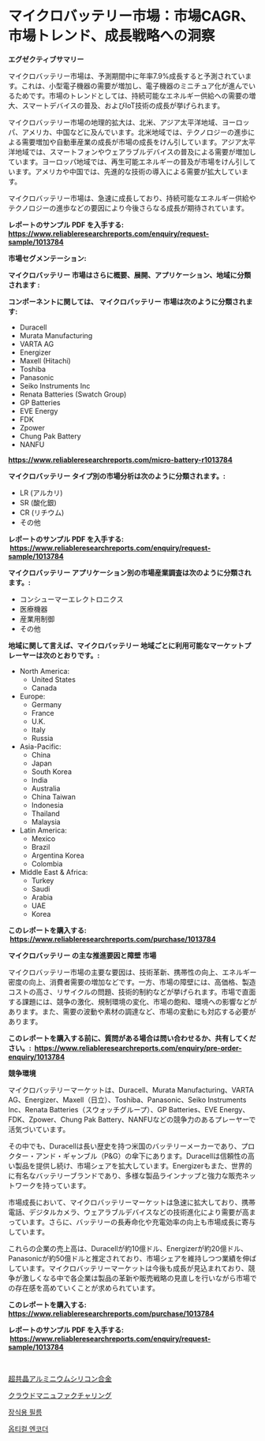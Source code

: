<p><h1>マイクロバッテリー市場：市場CAGR、市場トレンド、成長戦略への洞察</h1></p><p><strong>エグゼクティブサマリー</strong></p>
<p><p>マイクロバッテリー市場は、予測期間中に年率7.9%成長すると予測されています。これは、小型電子機器の需要が増加し、電子機器のミニチュア化が進んでいるためです。市場のトレンドとしては、持続可能なエネルギー供給への需要の増大、スマートデバイスの普及、およびIoT技術の成長が挙げられます。</p><p>マイクロバッテリー市場の地理的拡大は、北米、アジア太平洋地域、ヨーロッパ、アメリカ、中国などに及んでいます。北米地域では、テクノロジーの進歩による需要増加や自動車産業の成長が市場の成長をけん引しています。アジア太平洋地域では、スマートフォンやウェアラブルデバイスの普及による需要が増加しています。ヨーロッパ地域では、再生可能エネルギーの普及が市場をけん引しています。アメリカや中国では、先進的な技術の導入による需要が拡大しています。</p><p>マイクロバッテリー市場は、急速に成長しており、持続可能なエネルギー供給やテクノロジーの進歩などの要因により今後さらなる成長が期待されています。</p></p>
<p><strong>レポートのサンプル PDF を入手する: <a href="https://www.reliableresearchreports.com/enquiry/request-sample/1013784">https://www.reliableresearchreports.com/enquiry/request-sample/1013784</a></strong></p>
<p><strong>市場セグメンテーション:</strong></p>
<p><strong> マイクロバッテリー 市場はさらに概要、展開、アプリケーション、地域に分類されます :</strong></p>
<p><strong>コンポーネントに関しては、 マイクロバッテリー 市場は次のように分類されます: &nbsp;</strong></p>
<p><ul><li>Duracell</li><li>Murata Manufacturing</li><li>VARTA AG</li><li>Energizer</li><li>Maxell (Hitachi)</li><li>Toshiba</li><li>Panasonic</li><li>Seiko Instruments Inc</li><li>Renata Batteries (Swatch Group)</li><li>GP Batteries</li><li>EVE Energy</li><li>FDK</li><li>Zpower</li><li>Chung Pak Battery</li><li>NANFU</li></ul></p>
<p><strong><a href="https://www.reliableresearchreports.com/micro-battery-r1013784">https://www.reliableresearchreports.com/micro-battery-r1013784</a></strong></p>
<p><strong> マイクロバッテリー タイプ別の市場分析は次のように分類されます。:</strong></p>
<p><ul><li>LR (アルカリ)</li><li>SR (酸化銀)</li><li>CR (リチウム)</li><li>その他</li></ul></p>
<p><strong>レポートのサンプル PDF を入手する: &nbsp;<a href="https://www.reliableresearchreports.com/enquiry/request-sample/1013784">https://www.reliableresearchreports.com/enquiry/request-sample/1013784</a></strong></p>
<p><strong> マイクロバッテリー アプリケーション別の市場産業調査は次のように分類されます。:</strong></p>
<p><ul><li>コンシューマーエレクトロニクス</li><li>医療機器</li><li>産業用制御</li><li>その他</li></ul></p>
<p><strong>地域に関して言えば、マイクロバッテリー 地域ごとに利用可能なマーケットプレーヤーは次のとおりです。:</strong></p>
<p><ul>
    <li>
        North America:
        <ul>
            <li>United States</li>
            <li>Canada</li>
        </ul>
    </li>
    <li>
        Europe:
        <ul>
            <li>Germany</li>
            <li>France</li>
            <li>U.K.</li>
            <li>Italy</li>
            <li>Russia</li>
        </ul>
    </li>
    <li>
        Asia-Pacific:
        <ul>
            <li>China</li>
            <li>Japan</li>
            <li>South Korea</li>
            <li>India</li>
            <li>Australia</li>
            <li>China Taiwan</li>
            <li>Indonesia</li>
            <li>Thailand</li>
            <li>Malaysia</li>
        </ul>
    </li>
    <li>
        Latin America:
        <ul>
            <li>Mexico</li>
            <li>Brazil</li>
            <li>Argentina Korea</li>
            <li>Colombia</li>
        </ul>
    </li>
    <li>
        Middle East & Africa:
        <ul>
            <li>Turkey</li>
            <li>Saudi</li>
            <li>Arabia</li>
            <li>UAE</li>
            <li>Korea</li>
        </ul>
    </li>
    </ul></p>
<p><strong>このレポートを購入する: &nbsp;<a href="https://www.reliableresearchreports.com/purchase/1013784">https://www.reliableresearchreports.com/purchase/1013784</a></strong></p>
<p><strong>マイクロバッテリー の主な推進要因と障壁 市場</strong></p>
<p><p>マイクロバッテリー市場の主要な要因は、技術革新、携帯性の向上、エネルギー密度の向上、消費者需要の増加などです。一方、市場の障壁には、高価格、製造コストの高さ、リサイクルの問題、技術的制約などが挙げられます。市場で直面する課題には、競争の激化、規制環境の変化、市場の飽和、環境への影響などがあります。また、需要の波動や素材の調達など、市場の変動にも対応する必要があります。</p></p>
<p><strong>このレポートを購入する前に、質問がある場合は問い合わせるか、共有してください。:&nbsp; <a href="https://www.reliableresearchreports.com/enquiry/pre-order-enquiry/1013784">https://www.reliableresearchreports.com/enquiry/pre-order-enquiry/1013784</a></strong></p>
<p><strong>競争環境</strong></p>
<p><p>マイクロバッテリーマーケットは、Duracell、Murata Manufacturing、VARTA AG、Energizer、Maxell（日立）、Toshiba、Panasonic、Seiko Instruments Inc、Renata Batteries（スウォッチグループ）、GP Batteries、EVE Energy、FDK、Zpower、Chung Pak Battery、NANFUなどの競争力のあるプレーヤーで活気づいています。</p><p>その中でも、Duracellは長い歴史を持つ米国のバッテリーメーカーであり、プロクター・アンド・ギャンブル（P&G）の傘下にあります。Duracellは信頼性の高い製品を提供し続け、市場シェアを拡大しています。Energizerもまた、世界的に有名なバッテリーブランドであり、多様な製品ラインナップと強力な販売ネットワークを持っています。</p><p>市場成長において、マイクロバッテリーマーケットは急速に拡大しており、携帯電話、デジタルカメラ、ウェアラブルデバイスなどの技術進化により需要が高まっています。さらに、バッテリーの長寿命化や充電効率の向上も市場成長に寄与しています。</p><p>これらの企業の売上高は、Duracellが約10億ドル、Energizerが約20億ドル、Panasonicが約50億ドルと推定されており、市場シェアを維持しつつ業績を伸ばしています。マイクロバッテリーマーケットは今後も成長が見込まれており、競争が激しくなる中で各企業は製品の革新や販売戦略の見直しを行いながら市場での存在感を高めていくことが求められています。</p></p>
<p><strong>このレポートを購入する: &nbsp; <a href="https://www.reliableresearchreports.com/purchase/1013784">https://www.reliableresearchreports.com/purchase/1013784</a></strong></p>
<p><strong>レポートのサンプル PDF を入手する: &nbsp;<a href="https://www.reliableresearchreports.com/enquiry/request-sample/1013784">https://www.reliableresearchreports.com/enquiry/request-sample/1013784</a></strong><strong></strong></p>
<p>&nbsp;</p>
<p><p><a href="https://medium.com/@joanacasper14/%E8%B6%85%E5%85%B1%E6%99%B6%E3%82%A2%E3%83%AB%E3%83%9F%E3%83%8B%E3%82%A6%E3%83%A0%E3%82%B7%E3%83%AA%E3%82%B3%E3%83%B3%E5%90%88%E9%87%91%E5%B8%82%E5%A0%B4%E3%81%A7%E3%81%AF-%E5%B8%82%E5%A0%B4%E3%82%B7%E3%82%A7%E3%82%A2-%E5%B8%82%E5%A0%B4%E5%8B%95%E5%90%91-%E3%81%8A%E3%82%88%E3%81%B3%E5%B8%82%E5%A0%B4%E6%88%90%E9%95%B7%E3%81%AB%E9%96%A2%E3%81%99%E3%82%8B%E6%83%85%E5%A0%B1%E3%81%8C%E6%8F%90%E4%BE%9B%E3%81%95%E3%82%8C%E3%81%A6%E3%81%84%E3%81%BE%E3%81%99-22446f7f6663">超共晶アルミニウムシリコン合金</a></p><p><a href="https://medium.com/@slbola/%E3%82%AF%E3%83%A9%E3%82%A6%E3%83%89%E8%A3%BD%E9%80%A0%E5%B8%82%E5%A0%B4%E3%81%AE%E8%A6%8F%E6%A8%A1-cagr-%E3%83%88%E3%83%AC%E3%83%B3%E3%83%89-2024-2030-5ae45000992f">クラウドマニュファクチャリング</a></p><p><a href="https://medium.com/@gummibear5656757/%EC%9E%A5%EC%8B%9D-%ED%95%84%EB%A6%84-%EC%8B%9C%EC%9E%A5-%EC%A1%B0%EC%82%AC-%EB%B3%B4%EA%B3%A0%EC%84%9C-2024%EB%85%84%EB%B6%80%ED%84%B0-2031%EB%85%84%EA%B9%8C%EC%A7%80%EC%9D%98-%EC%97%AD%EC%82%AC-%EB%B0%8F-%EC%98%88%EC%B8%A1-5502470dcc54">장식용 필름</a></p><p><a href="https://medium.com/@kelsiorphy/%EA%B4%91%ED%95%99-%EC%9D%B8%EC%BD%94%EB%8D%94-%EC%8B%9C%EC%9E%A5-%EA%B7%9C%EB%AA%A8-%EC%8B%9C%EC%9E%A5-%EC%A0%84%EB%A7%9D-%EB%B0%8F-%EC%8B%9C%EC%9E%A5-%EC%98%88%EC%B8%A1-2024%EB%85%84%EB%B6%80%ED%84%B0-2031%EB%85%84%EA%B9%8C%EC%A7%80-e68da0dc7fa6">옵티컬 엔코더</a></p></p>